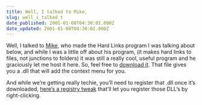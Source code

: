 ```yaml
---
title: Well, I talked to Mike,
slug: well_i_talked_t
date_published: 2001-01-08T04:30:02.000Z
date_updated: 2001-01-08T04:30:02.000Z
---
```


Well, I talked to [Mike](http://home.inreach.com/mdunn/), who made the Hard Links program I was talking about below, and while I was a little off about his program, (it makes hard links to files, not junctions to folders) it was still a really cool, useful program and he graciously let me host it here. So, feel free to [download it](/tools/hardlink.zip). That file gives you a .dll that will add the context menu for you.

And while we’re getting really techie, you’ll need to register that .dll once it’s downloaded, [here’s a registry tweak](/tools/dllregisters.zip) that’ll let you register those DLL’s by right-clicking.
